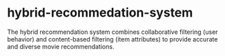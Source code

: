 # hybrid-recommedation-system
The hybrid recommendation system combines collaborative filtering (user behavior) and content-based filtering (item attributes) to provide accurate and diverse movie recommendations.
